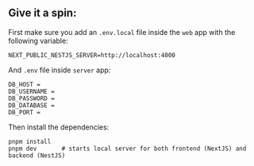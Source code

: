 ## Give it a spin:

First make sure you add an `.env.local` file inside the `web` app with the following variable:

```env
NEXT_PUBLIC_NESTJS_SERVER=http://localhost:4000
```

And `.env` file inside `server` app:

```env
DB_HOST =
DB_USERNAME =
DB_PASSWORD =
DB_DATABASE =
DB_PORT =
```

Then install the dependencies:

```
pnpm install
pnpm dev       # starts local server for both frontend (NextJS) and backend (NestJS)
```
